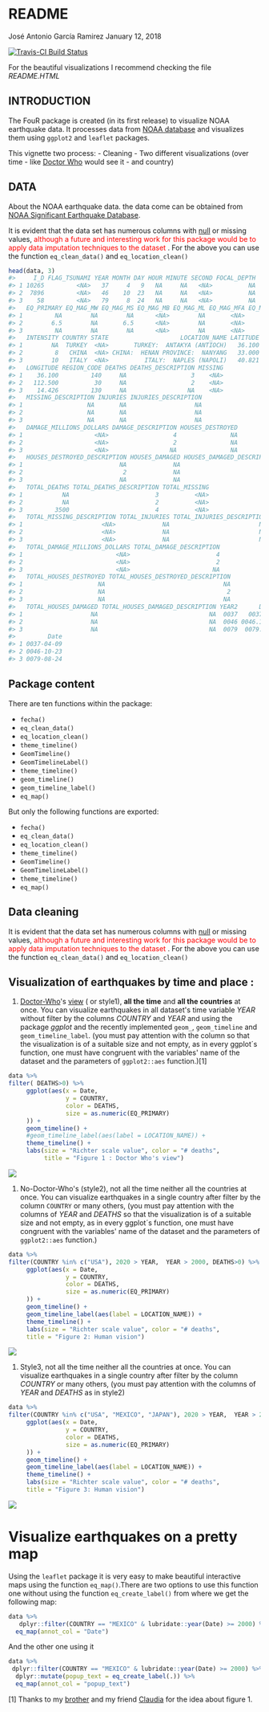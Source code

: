 README
================
José Antonio García Ramirez
January 12, 2018

[![Travis-CI Build Status](https://travis-ci.org/fou-foo/FouR.svg?branch=master)](https://travis-ci.org/clems/FouR)

<!-- README.md is generated from README.Rmd. Please edit that file -->
For the beautiful visualizations I recommend checking the file *README.HTML*

INTRODUCTION
------------

The FouR package is created (in its first release) to visualize NOAA earthquake data. It processes data from [NOAA database](https://www.ngdc.noaa.gov/nndc/struts/form?t=101650&s=1&d=1) and visualizes them using `ggplot2` and `leaflet` packages.

This vignette two process: - Cleaning - Two different visualizations (over time - like [Doctor Who](https://en.wikipedia.org/wiki/Doctor_Who) would see it - and country)

DATA
----

About the NOAA earthquake data. the data come can be obtained from [NOAA Significant Earthquake Database](https://www.ngdc.noaa.gov/nndc/struts/form?t=101650&s=1&d=1).

It is evident that the data set has numerous columns with [null](https://en.wikipedia.org/wiki/Null_(SQL)) or missing values, <span style="color:RED"> although a future and interesting work for this package would be to apply data imputation techniques to the dataset </span>. For the above you can use the function `eq_clean_data()` and `eq_location_clean()`

``` r
head(data, 3)
#>     I_D FLAG_TSUNAMI YEAR MONTH DAY HOUR MINUTE SECOND FOCAL_DEPTH
#> 1 10265         <NA>   37     4   9   NA     NA   <NA>          NA
#> 2  7896         <NA>   46    10  23   NA     NA   <NA>          NA
#> 3    58         <NA>   79     8  24   NA     NA   <NA>          NA
#>   EQ_PRIMARY EQ_MAG_MW EQ_MAG_MS EQ_MAG_MB EQ_MAG_ML EQ_MAG_MFA EQ_MAG_UNK
#> 1         NA        NA        NA      <NA>        NA       <NA>         NA
#> 2        6.5        NA       6.5      <NA>        NA       <NA>         NA
#> 3         NA        NA        NA      <NA>        NA       <NA>         NA
#>   INTENSITY COUNTRY STATE                    LOCATION_NAME LATITUDE
#> 1        NA  TURKEY  <NA>       TURKEY:  ANTAKYA (ANTIOCH)   36.100
#> 2         8   CHINA  <NA> CHINA:  HENAN PROVINCE:  NANYANG   33.000
#> 3        10   ITALY  <NA>          ITALY:  NAPLES (NAPOLI)   40.821
#>   LONGITUDE REGION_CODE DEATHS DEATHS_DESCRIPTION MISSING
#> 1    36.100         140     NA                  3    <NA>
#> 2   112.500          30     NA                  2    <NA>
#> 3    14.426         130     NA                 NA    <NA>
#>   MISSING_DESCRIPTION INJURIES INJURIES_DESCRIPTION
#> 1                  NA       NA                   NA
#> 2                  NA       NA                   NA
#> 3                  NA       NA                   NA
#>   DAMAGE_MILLIONS_DOLLARS DAMAGE_DESCRIPTION HOUSES_DESTROYED
#> 1                    <NA>                  4               NA
#> 2                    <NA>                  2               NA
#> 3                    <NA>                 NA               NA
#>   HOUSES_DESTROYED_DESCRIPTION HOUSES_DAMAGED HOUSES_DAMAGED_DESCRIPTION
#> 1                           NA             NA                         NA
#> 2                            2             NA                         NA
#> 3                           NA             NA                         NA
#>   TOTAL_DEATHS TOTAL_DEATHS_DESCRIPTION TOTAL_MISSING
#> 1           NA                        3          <NA>
#> 2           NA                        2          <NA>
#> 3         3500                        4          <NA>
#>   TOTAL_MISSING_DESCRIPTION TOTAL_INJURIES TOTAL_INJURIES_DESCRIPTION
#> 1                      <NA>             NA                         NA
#> 2                      <NA>             NA                         NA
#> 3                      <NA>             NA                         NA
#>   TOTAL_DAMAGE_MILLIONS_DOLLARS TOTAL_DAMAGE_DESCRIPTION
#> 1                          <NA>                        4
#> 2                          <NA>                        2
#> 3                          <NA>                       NA
#>   TOTAL_HOUSES_DESTROYED TOTAL_HOUSES_DESTROYED_DESCRIPTION
#> 1                     NA                                 NA
#> 2                     NA                                  2
#> 3                     NA                                 NA
#>   TOTAL_HOUSES_DAMAGED TOTAL_HOUSES_DAMAGED_DESCRIPTION YEAR2      Date2
#> 1                   NA                               NA  0037   0037.4.9
#> 2                   NA                               NA  0046 0046.10.23
#> 3                   NA                               NA  0079  0079.8.24
#>         Date
#> 1 0037-04-09
#> 2 0046-10-23
#> 3 0079-08-24
```

Package content
---------------

There are ten functions within the package:

-   `fecha()`
-   `eq_clean_data()`
-   `eq_location_clean()`
-   `theme_timeline()`
-   `GeomTimeline()`
-   `GeomTimelineLabel()`
-   `theme_timeline()`
-   `geom_timeline()`
-   `geom_timeline_label()`
-   `eq_map()`

But only the following functions are exported:

-   `fecha()`
-   `eq_clean_data()`
-   `eq_location_clean()`
-   `theme_timeline()`
-   `GeomTimeline()`
-   `GeomTimelineLabel()`
-   `theme_timeline()`
-   `eq_map()`

Data cleaning
-------------

It is evident that the data set has numerous columns with [null](https://en.wikipedia.org/wiki/Null_(SQL)) or missing values, <span style="color:RED"> although a future and interesting work for this package would be to apply data imputation techniques to the dataset </span>. For the above you can use the function `eq_clean_data()` and `eq_location_clean()`

Visualization of earthquakes by time and place :
------------------------------------------------

1.  [Doctor-Who](https://en.wikipedia.org/wiki/Doctor_Who)'s [view](https://en.oxforddictionaries.com/definition/view) ( or style1), **all the time** and **all the countries** at once. You can visualize earthquakes in all dataset's time variable *YEAR* without filter by the columns *COUNTRY* and *YEAR* and using the package *ggplot* and the recently implemented `geom_`, `geom_timeline` and `geom_timeline_label`. (you must pay attention with the column so that the visualization is of a suitable size and not empty, as in every ggplot´s function, one must have congruent with the variables' name of the dataset and the parameters of `ggplot2::aes` function.)[1]

``` r
data %>%
filter( DEATHS>0) %>%
     ggplot(aes(x = Date,
                y = COUNTRY,
                color = DEATHS,
                size = as.numeric(EQ_PRIMARY)
     )) +
     geom_timeline() +
     #geom_timeline_label(aes(label = LOCATION_NAME)) +
     theme_timeline() +
     labs(size = "Richter scale value", color = "# deaths",
          title = "Figure 1 : Doctor Who's view")
```

![](README-eq_timeline_example-1.png)

1.  No-Doctor-Who's (style2), not all the time neither all the countries at once. You can visualize earthquakes in a single country after filter by the column `COUNTRY` or many others, (you must pay attention with the columns of *YEAR* and *DEATHS* so that the visualization is of a suitable size and not empty, as in every ggplot´s function, one must have congruent with the variables' name of the dataset and the parameters of `ggplot2::aes` function.)

``` r
data %>%
filter(COUNTRY %in% c("USA"), 2020 > YEAR,  YEAR > 2000, DEATHS>0) %>%
     ggplot(aes(x = Date,
                y = COUNTRY,
                color = DEATHS,
                size = as.numeric(EQ_PRIMARY)
     )) +
     geom_timeline() +
     geom_timeline_label(aes(label = LOCATION_NAME)) +
     theme_timeline() +
     labs(size = "Richter scale value", color = "# deaths",
     title = "Figure 2: Human vision")
```

![](README-human-1.png)

1.  Style3, not all the time neither all the countries at once. You can visualize earthquakes in a single country after filter by the column *COUNTRY* or many others, (you must pay attention with the columns of *YEAR* and *DEATHS* as in style2)

``` r
data %>%
filter(COUNTRY %in% c("USA", "MEXICO", "JAPAN"), 2020 > YEAR,  YEAR > 2000, DEATHS>0) %>%
     ggplot(aes(x = Date,
                y = COUNTRY,
                color = DEATHS,
                size = as.numeric(EQ_PRIMARY)
     )) +
     geom_timeline() +
     geom_timeline_label(aes(label = LOCATION_NAME)) +
     theme_timeline() +
     labs(size = "Richter scale value", color = "# deaths",
     title = "Figure 3: Human vision")
```

![](README-human2-1.png)

Visualize earthquakes on a pretty map
=====================================

Using the `leaflet` package it is very easy to make beautiful interactive maps using the function `eq_map()`.There are two options to use this function one without using the function `eq_create_label()` from where we get the following map:

``` r
data %>% 
   dplyr::filter(COUNTRY == "MEXICO" & lubridate::year(Date) >= 2000) %>% 
  eq_map(annot_col = "Date")
```

<!--html_preserve-->

<script type="application/json" data-for="htmlwidget-04cdb9aa37256be0ba25">{"x":{"options":{"crs":{"crsClass":"L.CRS.EPSG3857","code":null,"proj4def":null,"projectedBounds":null,"options":{}}},"calls":[{"method":"addProviderTiles","args":["Esri.WorldTerrain",null,null,{"errorTileUrl":"","noWrap":false,"zIndex":null,"unloadInvisibleTiles":null,"updateWhenIdle":null,"detectRetina":false,"reuseTiles":false}]},{"method":"addTiles","args":["//{s}.tile.openstreetmap.org/{z}/{x}/{y}.png",null,null,{"minZoom":0,"maxZoom":18,"maxNativeZoom":null,"tileSize":256,"subdomains":"abc","errorTileUrl":"","tms":false,"continuousWorld":false,"noWrap":false,"zoomOffset":0,"zoomReverse":false,"opacity":1,"zIndex":null,"unloadInvisibleTiles":null,"updateWhenIdle":null,"detectRetina":false,"reuseTiles":false,"attribution":"&copy; <a href=\"http://openstreetmap.org\">OpenStreetMap<\/a> contributors, <a href=\"http://creativecommons.org/licenses/by-sa/2.0/\">CC-BY-SA<\/a>"}]},{"method":"addCircleMarkers","args":[[18.194,32.319,16.87,18.77,17.488,26.319,17.302,32.456,32.437,32.297,16.396,17.844,16.493,16.917,17.552,17.385,14.742,17.842,15.022,18.584,16.737],[-95.908,-115.322,-100.113,-104.104,-101.303,-86.606,-100.198,-115.315,-115.165,-115.278,-97.782,-99.963,-98.231,-99.381,-100.816,-100.656,-92.409,-95.524,-93.899,-98.399,-94.946],[5.9,5.5,5.3,7.5,6.1,5.8,6,5.1,5.9,7.2,6.2,6.4,7.4,6.2,7.2,6.4,6.9,6.3,8.2,7.1,6.1],null,null,{"lineCap":null,"lineJoin":null,"clickable":true,"pointerEvents":null,"className":"","stroke":true,"color":"#6962df","weight":2,"opacity":0.5,"fill":true,"fillColor":"#6962df","fillOpacity":0.2,"dashArray":null},null,null,["2002-01-30","2002-02-22","2002-09-25","2003-01-22","2004-01-01","2006-09-10","2007-04-13","2008-02-09","2009-12-30","2010-04-04","2010-06-30","2011-12-11","2012-03-20","2013-08-21","2014-04-18","2014-05-08","2014-07-07","2014-07-29","2017-09-08","2017-09-19","2017-09-23"],null,null,null,null]}],"limits":{"lat":[14.742,32.456],"lng":[-115.322,-86.606]}},"evals":[],"jsHooks":[]}</script>
<!--/html_preserve-->
And the other one using it

``` r
data %>%
 dplyr::filter(COUNTRY == "MEXICO" & lubridate::year(Date) >= 2000) %>% 
  dplyr::mutate(popup_text = eq_create_label(.)) %>% 
  eq_map(annot_col = "popup_text")
```

<!--html_preserve-->

<script type="application/json" data-for="htmlwidget-c07146db85019c0244dc">{"x":{"options":{"crs":{"crsClass":"L.CRS.EPSG3857","code":null,"proj4def":null,"projectedBounds":null,"options":{}}},"calls":[{"method":"addProviderTiles","args":["Esri.WorldTerrain",null,null,{"errorTileUrl":"","noWrap":false,"zIndex":null,"unloadInvisibleTiles":null,"updateWhenIdle":null,"detectRetina":false,"reuseTiles":false}]},{"method":"addTiles","args":["//{s}.tile.openstreetmap.org/{z}/{x}/{y}.png",null,null,{"minZoom":0,"maxZoom":18,"maxNativeZoom":null,"tileSize":256,"subdomains":"abc","errorTileUrl":"","tms":false,"continuousWorld":false,"noWrap":false,"zoomOffset":0,"zoomReverse":false,"opacity":1,"zIndex":null,"unloadInvisibleTiles":null,"updateWhenIdle":null,"detectRetina":false,"reuseTiles":false,"attribution":"&copy; <a href=\"http://openstreetmap.org\">OpenStreetMap<\/a> contributors, <a href=\"http://creativecommons.org/licenses/by-sa/2.0/\">CC-BY-SA<\/a>"}]},{"method":"addCircleMarkers","args":[[18.194,32.319,16.87,18.77,17.488,26.319,17.302,32.456,32.437,32.297,16.396,17.844,16.493,16.917,17.552,17.385,14.742,17.842,15.022,18.584,16.737],[-95.908,-115.322,-100.113,-104.104,-101.303,-86.606,-100.198,-115.315,-115.165,-115.278,-97.782,-99.963,-98.231,-99.381,-100.816,-100.656,-92.409,-95.524,-93.899,-98.399,-94.946],[5.9,5.5,5.3,7.5,6.1,5.8,6,5.1,5.9,7.2,6.2,6.4,7.4,6.2,7.2,6.4,6.9,6.3,8.2,7.1,6.1],null,null,{"lineCap":null,"lineJoin":null,"clickable":true,"pointerEvents":null,"className":"","stroke":true,"color":"#6962df","weight":2,"opacity":0.5,"fill":true,"fillColor":"#6962df","fillOpacity":0.2,"dashArray":null},null,null,["<strong>Location:<\/strong> MEXICO:  VERACRUZ:  SAN ANDRES TUXTLA, TUXTEPEC<br><strong>Magnitude<\/strong> 5.9","<strong>Location:<\/strong> MEXICO:  MEXICALI, BAJA CALIFORNIA<br><strong>Magnitude<\/strong> 5.5","<strong>Location:<\/strong> MEXICO:  ACAPULCO<br><strong>Magnitude<\/strong> 5.3","<strong>Location:<\/strong> MEXICO:  VILLA DE ALVAREZ, COLIMA, TECOMAN, JALISCO<br><strong>Magnitude<\/strong> 7.5<br><strong>Total deaths:<\/strong> 29","<strong>Location:<\/strong> MEXICO:  GUERRERO, MEXICO CITY<br><strong>Magnitude<\/strong> 6.1","<strong>Location:<\/strong> GULF OF MEXICO<br><strong>Magnitude<\/strong> 5.8","<strong>Location:<\/strong> MEXICO:  GUERRERO, ATOYAC<br><strong>Magnitude<\/strong> 6","<strong>Location:<\/strong> MEXICO:  BAJA CALIFORNIA<br><strong>Magnitude<\/strong> 5.1","<strong>Location:<\/strong> MEXICO:  MEXICALI<br><strong>Magnitude<\/strong> 5.9","<strong>Location:<\/strong> MEXICO:  BAJA CALIFORNIA<br><strong>Magnitude<\/strong> 7.2<br><strong>Total deaths:<\/strong> 2","<strong>Location:<\/strong> MEXICO:  SAN ANDRES HUAXPALTEPEC<br><strong>Magnitude<\/strong> 6.2<br><strong>Total deaths:<\/strong> 1","<strong>Location:<\/strong> MEXICO:  GUERRERO<br><strong>Magnitude<\/strong> 6.4<br><strong>Total deaths:<\/strong> 2","<strong>Location:<\/strong> MEXICO:  GUERRERO, OAXACA<br><strong>Magnitude<\/strong> 7.4<br><strong>Total deaths:<\/strong> 2","<strong>Location:<\/strong> MEXICO:  ACAPULCO<br><strong>Magnitude<\/strong> 6.2","<strong>Location:<\/strong> MEXICO:  GUERRERO; MEXICO CITY<br><strong>Magnitude<\/strong> 7.2","<strong>Location:<\/strong> MEXICO:  TECPAN<br><strong>Magnitude<\/strong> 6.4","<strong>Location:<\/strong> MEXICO; GUATEMALA:  SAN MARCOS<br><strong>Magnitude<\/strong> 6.9<br><strong>Total deaths:<\/strong> 3","<strong>Location:<\/strong> MEXICO:  OAXACA<br><strong>Magnitude<\/strong> 6.3<br><strong>Total deaths:<\/strong> 1","<strong>Location:<\/strong> MEXICO: OAXACA, CHIAPAS, TABASCO; GUATEMALA<br><strong>Magnitude<\/strong> 8.2<br><strong>Total deaths:<\/strong> 98","<strong>Location:<\/strong> MEXICO: MEXICO CITY, MORELOS, PUEBLA<br><strong>Magnitude<\/strong> 7.1<br><strong>Total deaths:<\/strong> 369","<strong>Location:<\/strong> MEXICO:  OAXACA<br><strong>Magnitude<\/strong> 6.1<br><strong>Total deaths:<\/strong> 5"],null,null,null,null]}],"limits":{"lat":[14.742,32.456],"lng":[-115.322,-86.606]}},"evals":[],"jsHooks":[]}</script>
<!--/html_preserve-->

[1] Thanks to my [brother](https://www.facebook.com/lucaridavidmisticmaster) and my friend [Claudia](https://www.facebook.com/Ayla.occord?pnref=friends.search) for the idea about figure 1.
